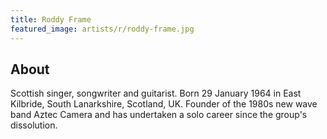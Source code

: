```yaml
---
title: Roddy Frame
featured_image: artists/r/roddy-frame.jpg
---
```

## About

Scottish singer, songwriter and guitarist.
Born 29 January 1964 in East Kilbride, South Lanarkshire, Scotland, UK.
Founder of the 1980s new wave band Aztec Camera and has undertaken a solo career since the group's dissolution.
